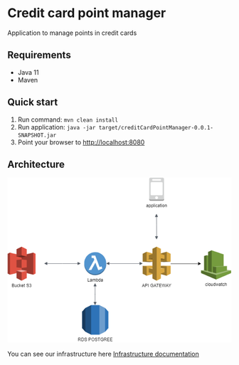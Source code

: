 Credit card point manager
===================================

Application to manage points in credit cards

Requirements
------------
* Java 11
* Maven

Quick start
-----------
1. Run command: `mvn clean install`
2. Run application: `java -jar target/creditCardPointManager-0.0.1-SNAPSHOT.jar`
3. Point your browser to [http://localhost:8080](http://localhost:8080/)

Architecture
----------

![Architecture diagram](src/main/resources/architecture-diagram.png)

You can see our infrastructure here [Infrastructure documentation](https://drive.google.com/file/d/1Xu4C0Q8MgzLEhzQLY93pqBae2nRpGWD1/view)